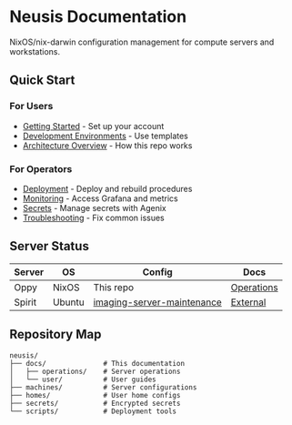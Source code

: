 # Neusis Documentation

NixOS/nix-darwin configuration management for compute servers and workstations.

## Quick Start

### For Users

- [Getting Started](user/01_getting_started.md) - Set up your account
- [Development Environments](user/03_environment_setup.md) - Use templates
- [Architecture Overview](user/02_architecture.md) - How this repo works

### For Operators

- [Deployment](operations/deployment.md) - Deploy and rebuild procedures
- [Monitoring](operations/monitoring.md) - Access Grafana and metrics
- [Secrets](operations/secrets.md) - Manage secrets with Agenix
- [Troubleshooting](operations/troubleshooting.md) - Fix common issues

## Server Status

| Server | OS | Config | Docs |
|--------|----|----|------|
| Oppy | NixOS | This repo | [Operations](operations/) |
| Spirit | Ubuntu | [imaging-server-maintenance](https://github.com/broadinstitute/imaging-server-maintenance) | [External](https://github.com/broadinstitute/imaging-server-maintenance) |

## Repository Map

```
neusis/
├── docs/              # This documentation
│   ├── operations/    # Server operations
│   └── user/          # User guides
├── machines/          # Server configurations
├── homes/             # User home configs
├── secrets/           # Encrypted secrets
└── scripts/           # Deployment tools
```
